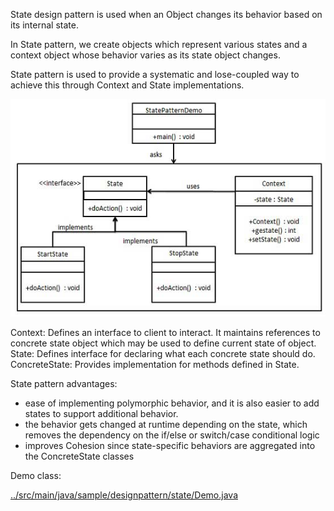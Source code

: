 
State design pattern is used when an Object changes its behavior based on its internal state.

In State pattern, we create objects which represent various states and a context object whose behavior varies as its state object changes.

State pattern is used to provide a systematic and lose-coupled way to achieve this through Context and State implementations.

![pattern diagram](./images/state_pattern_uml_diagram.jpg)

Context: Defines an interface to client to interact. It maintains references to concrete state object which may be used to define current state of object.
State: Defines interface for declaring what each concrete state should do.
ConcreteState: Provides implementation for methods defined in State.

State pattern advantages:
- ease of implementing polymorphic behavior, and it is also easier to add states to support additional behavior.
- the behavior gets changed at runtime depending on the state, which removes the dependency on the if/else or switch/case conditional logic
- improves Cohesion since state-specific behaviors are aggregated into the ConcreteState classes


Demo class:

[../src/main/java/sample/designpattern/state/Demo.java](../src/main/java/sample/designpattern/state/Demo.java)